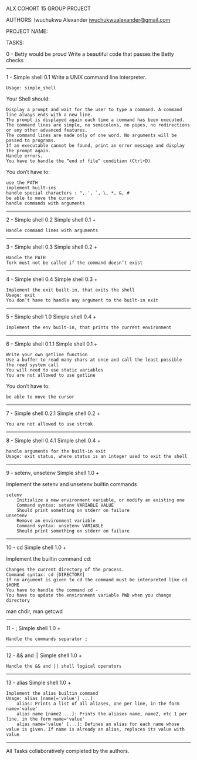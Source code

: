 ALX COHORT 15 GROUP PROJECT

AUTHORS:
Iwuchukwu Alexander <iwuchukwualexander@gmail.com>


PROJECT NAME:


TASKS:

0 - Betty would be proud
Write a beautiful code that passes the Betty checks

-------------------------------------------------------------------------------------------------------


1 - Simple shell 0.1
Write a UNIX command line interpreter.

    Usage: simple_shell

Your Shell should:

    Display a prompt and wait for the user to type a command. A command line always ends with a new line.
    The prompt is displayed again each time a command has been executed.
    The command lines are simple, no semicolons, no pipes, no redirections or any other advanced features.
    The command lines are made only of one word. No arguments will be passed to programs.
    If an executable cannot be found, print an error message and display the prompt again.
    Handle errors.
    You have to handle the “end of file” condition (Ctrl+D)

You don’t have to:

    use the PATH
    implement built-ins
    handle special characters : ", ', `, \, *, &, #
    be able to move the cursor
    handle commands with arguments

------------------------------------------------------------------------------------------------------------

2 - Simple shell 0.2
Simple shell 0.1 +

    Handle command lines with arguments

------------------------------------------------------------------------------------------------------------

3 - Simple shell 0.3
Simple shell 0.2 +

    Handle the PATH
    fork must not be called if the command doesn’t exist

------------------------------------------------------------------------------------------------------------

4 - Simple shell 0.4
Simple shell 0.3 +

    Implement the exit built-in, that exits the shell
    Usage: exit
    You don’t have to handle any argument to the built-in exit

------------------------------------------------------------------------------------------------------------

5 - Simple shell 1.0
Simple shell 0.4 +

    Implement the env built-in, that prints the current environment

------------------------------------------------------------------------------------------------------------

6 - Simple shell 0.1.1
Simple shell 0.1 +

    Write your own getline function
    Use a buffer to read many chars at once and call the least possible the read system call
    You will need to use static variables
    You are not allowed to use getline

You don’t have to:

    be able to move the cursor

-----------------------------------------------------------------------------------------------------------

7 - Simple shell 0.2.1
Simple shell 0.2 +

    You are not allowed to use strtok

-----------------------------------------------------------------------------------------------------------

8 - Simple shell 0.4.1
Simple shell 0.4 +

    handle arguments for the built-in exit
    Usage: exit status, where status is an integer used to exit the shell

-----------------------------------------------------------------------------------------------------------

9 - setenv, unsetenv
Simple shell 1.0 +

Implement the setenv and unsetenv builtin commands

    setenv
        Initialize a new environment variable, or modify an existing one
        Command syntax: setenv VARIABLE VALUE
        Should print something on stderr on failure
    unsetenv
        Remove an environment variable
        Command syntax: unsetenv VARIABLE
        Should print something on stderr on failure

-----------------------------------------------------------------------------------------------------------

10 - cd
Simple shell 1.0 +

Implement the builtin command cd:

    Changes the current directory of the process.
    Command syntax: cd [DIRECTORY]
    If no argument is given to cd the command must be interpreted like cd $HOME
    You have to handle the command cd -
    You have to update the environment variable PWD when you change directory

man chdir, man getcwd

-----------------------------------------------------------------------------------------------------------

11 - ;
Simple shell 1.0 +

    Handle the commands separator ;

-----------------------------------------------------------------------------------------------------------

12 - && and ||
Simple shell 1.0 +

    Handle the && and || shell logical operators

-----------------------------------------------------------------------------------------------------------

13 - alias
Simple shell 1.0 +

    Implement the alias builtin command
    Usage: alias [name[='value'] ...]
        alias: Prints a list of all aliases, one per line, in the form name='value'
        alias name [name2 ...]: Prints the aliases name, name2, etc 1 per line, in the form name='value'
        alias name='value' [...]: Defines an alias for each name whose value is given. If name is already an alias, replaces its value with value

-----------------------------------------------------------------------------------------------------------

All Tasks collaboratively completed by the authors.

